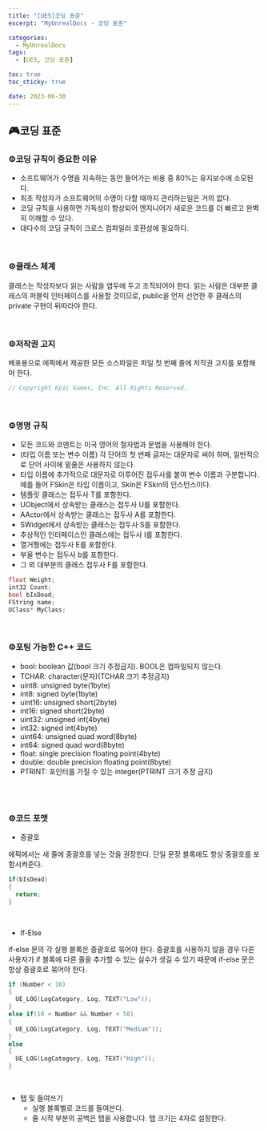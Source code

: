 ```yaml
---
title: "[UE5]코딩 표준"
excerpt: "MyUnrealDocs - 코딩 표준"

categories:
  - MyUnrealDocs
tags:
  - [UE5, 코딩 표준]

toc: true
toc_sticky: true

date: 2023-06-30
---
```


## 🎮코딩 표준
### ⚙️코딩 규칙이 중요한 이유

* 소프트웨어가 수명을 지속하는 동안 들어가는 비용 중 80%는 유지보수에 소모된다.
* 최초 작성자가 소프트웨어의 수명이 다할 때까지 관리하는일은 거의 없다.
* 코딩 규칙을 사용하면 가독성이 향상되어 엔지니어가 새로운 코드를 더 빠르고 완벽히 이해할 수 있다.
* 대다수의 코딩 규칙이 크로스 컴파일러 호환성에 필요하다.

<br>

### ⚙️클래스 체계

클래스는 작성자보다 읽는 사람을 염두에 두고 조직되어야 한다. 읽는 사람은 대부분 클래스의 퍼블릭 인터페이스를 사용할 것이므로, public을 먼저 선언한 후 클래스의 private 구현이 뒤따라야 한다.

<br>

### ⚙️저작권 고지

배포용으로 에픽에서 제공한 모든 소스파일은 파일 첫 번째 줄에 저작권 고지를 포함해야 한다.

```cpp
// Copyright Epic Games, Inc. All Rights Reserved.
```

<br>

### ⚙️명명 규칙

* 모든 코드와 코멘트는 미국 영어의 철자법과 문법을 사용해야 한다.
* (타입 이름 또는 변수 이름) 각 단어의 첫 번째 글자는 대문자로 써야 하며, 일반적으로 단어 사이에 밑줄은 사용하지 않는다.
* 타입 이름에 추가적으로 대문자로 이루어진 접두사를 붙여 변수 이름과 구분합니다. 예를 들어 FSkin은 타입 이름이고, Skin은 FSkin의 인스턴스이다.
* 템플릿 클래스는 접두사 T를 포함한다.
* UObject에서 상속받는 클래스는 접두사 U를 포함한다.
* AActor에서 상속받는 클래스는 접두사 A를 포함한다.
* SWidget에서 상속받는 클래스는 접두사 S를 포함한다.
* 추상적인 인터페이스인 클래스에는 접두사 I를 포함한다.
* 열거형에는 접두사 E를 포함한다.
* 부울 변수는 접두사 b를 포함한다.
* 그 외 대부분의 클래스 접두사 F를 포함한다.

```cpp
float Weight;
int32 Count;
bool bIsDead;
FString name;
UClass* MyClass;
```

<br>

### ⚙️포팅 가능한 C++ 코드

* bool: boolean 값(bool 크기 추정금지). BOOL은 컴파일되지 않는다.
* TCHAR: character(문자)(TCHAR 크기 추정금지)
* uint8: unsigned byte(1byte)
* int8: signed byte(1byte)
* uint16: unsigned short(2byte)
* int16: signed short(2byte)
* uint32: unsigned int(4byte)
* int32: signed int(4byte)
* uint64: unsigned quad word(8byte)
* int64: signed quad word(8byte)
* float: single precision floating point(4byte)
* double: double precision floating point(8byte)
* PTRINT: 포인터를 가질 수 있는 integer(PTRINT 크기 추정 금지)

<br><br>

### ⚙️코드 포맷

* 중괄호

에픽에서는 새 줄에 중괄호를 넣는 것을 권장한다. 단일 문장 블록에도 항상 중괄호를 포함시켜준다.

```cpp
if(bIsDead)
{
  return;
}
```

<br>

* If-Else

if-else 문의 각 실행 블록은 중괄호로 묶어야 한다. 중괄호를 사용하지 않을 경우 다른 사용자가 if 블록에 다른 줄을 추가할 수 있는 실수가 생길 수 있기 때문에 if-else 문은 항상 중괄호로 묶어야 한다.

```cpp
if (Number < 10)
{
  UE_LOG(LogCategory, Log, TEXT("Low"));
}
else if(10 < Number && Number < 50)
{
  UE_LOG(LogCategory, Log, TEXT("Medium"));
}
else
{
  UE_LOG(LogCategory, Log, TEXT("High"));
}
```

<br>

* 탭 및 들여쓰기
  - 실행 블록별로 코드를 들여쓴다.
  - 줄 시작 부분의 공백은 탭을 사용합니다. 탭 크기는 4자로 설정한다.

<br><br>